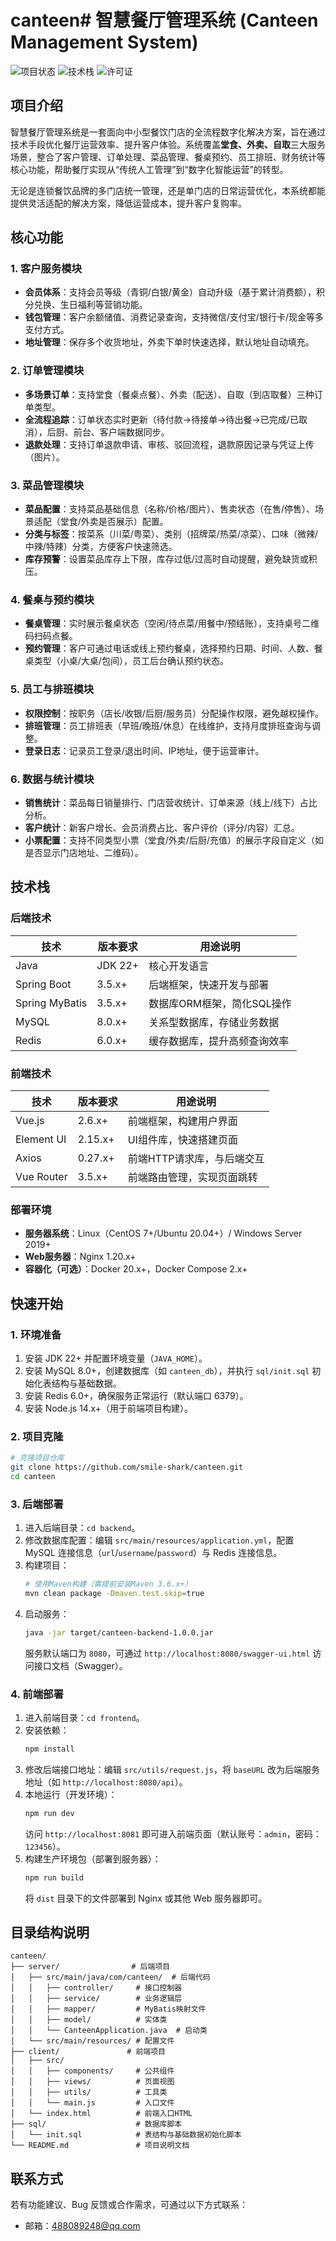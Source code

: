 # canteen# 智慧餐厅管理系统 (Canteen Management System)

![项目状态](https://img.shields.io/badge/status-active-brightgreen.svg)
![技术栈](https://img.shields.io/badge/tech-Java%20%7C%20MySQL%20%7C%20Vue-brightgreen.svg)
![许可证](https://img.shields.io/badge/license-MIT-blue.svg)

## 项目介绍
智慧餐厅管理系统是一套面向中小型餐饮门店的全流程数字化解决方案，旨在通过技术手段优化餐厅运营效率、提升客户体验。系统覆盖**堂食、外卖、自取**三大服务场景，整合了客户管理、订单处理、菜品管理、餐桌预约、员工排班、财务统计等核心功能，帮助餐厅实现从“传统人工管理”到“数字化智能运营”的转型。

无论是连锁餐饮品牌的多门店统一管理，还是单门店的日常运营优化，本系统都能提供灵活适配的解决方案，降低运营成本，提升客户复购率。


## 核心功能
### 1. 客户服务模块
- **会员体系**：支持会员等级（青铜/白银/黄金）自动升级（基于累计消费额），积分兑换、生日福利等营销功能。
- **钱包管理**：客户余额储值、消费记录查询，支持微信/支付宝/银行卡/现金等多支付方式。
- **地址管理**：保存多个收货地址，外卖下单时快速选择，默认地址自动填充。

### 2. 订单管理模块
- **多场景订单**：支持堂食（餐桌点餐）、外卖（配送）、自取（到店取餐）三种订单类型。
- **全流程追踪**：订单状态实时更新（待付款→待接单→待出餐→已完成/已取消），后厨、前台、客户端数据同步。
- **退款处理**：支持订单退款申请、审核、驳回流程，退款原因记录与凭证上传（图片）。

### 3. 菜品管理模块
- **菜品配置**：支持菜品基础信息（名称/价格/图片）、售卖状态（在售/停售）、场景适配（堂食/外卖是否展示）配置。
- **分类与标签**：按菜系（川菜/粤菜）、类别（招牌菜/热菜/凉菜）、口味（微辣/中辣/特辣）分类，方便客户快速筛选。
- **库存预警**：设置菜品库存上下限，库存过低/过高时自动提醒，避免缺货或积压。

### 4. 餐桌与预约模块
- **餐桌管理**：实时展示餐桌状态（空闲/待点菜/用餐中/预结账），支持桌号二维码扫码点餐。
- **预约管理**：客户可通过电话或线上预约餐桌，选择预约日期、时间、人数、餐桌类型（小桌/大桌/包间），员工后台确认预约状态。

### 5. 员工与排班模块
- **权限控制**：按职务（店长/收银/后厨/服务员）分配操作权限，避免越权操作。
- **排班管理**：员工排班表（早班/晚班/休息）在线维护，支持月度排班查询与调整。
- **登录日志**：记录员工登录/退出时间、IP地址，便于运营审计。

### 6. 数据与统计模块
- **销售统计**：菜品每日销量排行、门店营收统计、订单来源（线上/线下）占比分析。
- **客户统计**：新客户增长、会员消费占比、客户评价（评分/内容）汇总。
- **小票配置**：支持不同类型小票（堂食/外卖/后厨/充值）的展示字段自定义（如是否显示门店地址、二维码）。


## 技术栈
### 后端技术
| 技术          | 版本要求       | 用途说明                     |
|---------------|----------------|------------------------------|
| Java          | JDK 22+       | 核心开发语言                 |
| Spring Boot   | 3.5.x+         | 后端框架，快速开发与部署     |
| Spring MyBatis| 3.5.x+         | 数据库ORM框架，简化SQL操作   |
| MySQL         | 8.0.x+         | 关系型数据库，存储业务数据   |
| Redis         | 6.0.x+         | 缓存数据库，提升高频查询效率 |

### 前端技术
| 技术          | 版本要求       | 用途说明                     |
|---------------|----------------|------------------------------|
| Vue.js        | 2.6.x+         | 前端框架，构建用户界面       |
| Element UI    | 2.15.x+         | UI组件库，快速搭建页面       |
| Axios         | 0.27.x+         | 前端HTTP请求库，与后端交互   |
| Vue Router    | 3.5.x+          | 前端路由管理，实现页面跳转   |

### 部署环境
- **服务器系统**：Linux（CentOS 7+/Ubuntu 20.04+）/ Windows Server 2019+
- **Web服务器**：Nginx 1.20.x+
- **容器化（可选）**：Docker 20.x+，Docker Compose 2.x+


## 快速开始
### 1. 环境准备
1. 安装 JDK 22+ 并配置环境变量（`JAVA_HOME`）。
2. 安装 MySQL 8.0+，创建数据库（如 `canteen_db`），并执行 `sql/init.sql` 初始化表结构与基础数据。
3. 安装 Redis 6.0+，确保服务正常运行（默认端口 6379）。
4. 安装 Node.js 14.x+（用于前端项目构建）。

### 2. 项目克隆
```bash
# 克隆项目仓库
git clone https://github.com/smile-shark/canteen.git
cd canteen
```

### 3. 后端部署
1. 进入后端目录：`cd backend`。
2. 修改数据库配置：编辑 `src/main/resources/application.yml`，配置 MySQL 连接信息（`url`/`username`/`password`）与 Redis 连接信息。
3. 构建项目：
   ```bash
   # 使用Maven构建（需提前安装Maven 3.6.x+）
   mvn clean package -Dmaven.test.skip=true
   ```
4. 启动服务：
   ```bash
   java -jar target/canteen-backend-1.0.0.jar
   ```
   服务默认端口为 `8080`，可通过 `http://localhost:8080/swagger-ui.html` 访问接口文档（Swagger）。

### 4. 前端部署
1. 进入前端目录：`cd frontend`。
2. 安装依赖：
   ```bash
   npm install
   ```
3. 修改后端接口地址：编辑 `src/utils/request.js`，将 `baseURL` 改为后端服务地址（如 `http://localhost:8080/api`）。
4. 本地运行（开发环境）：
   ```bash
   npm run dev
   ```
   访问 `http://localhost:8081` 即可进入前端页面（默认账号：`admin`，密码：`123456`）。
5. 构建生产环境包（部署到服务器）：
   ```bash
   npm run build
   ```
   将 `dist` 目录下的文件部署到 Nginx 或其他 Web 服务器即可。


## 目录结构说明
```
canteen/
├── server/                # 后端项目
│   ├── src/main/java/com/canteen/  # 后端代码
│   │   ├── controller/     # 接口控制器
│   │   ├── service/        # 业务逻辑层
│   │   ├── mapper/         # MyBatis映射文件
│   │   ├── model/          # 实体类
│   │   └── CanteenApplication.java  # 启动类
│   └── src/main/resources/ # 配置文件
├── client/               # 前端项目
│   ├── src/
│   │   ├── components/     # 公共组件
│   │   ├── views/          # 页面视图
│   │   ├── utils/          # 工具类
│   │   └── main.js         # 入口文件
│   └── index.html          # 前端入口HTML
├── sql/                    # 数据库脚本
│   └── init.sql            # 表结构与基础数据初始化脚本
└── README.md               # 项目说明文档
```

## 联系方式
若有功能建议、Bug 反馈或合作需求，可通过以下方式联系：
- 邮箱：488089248@qq.com
